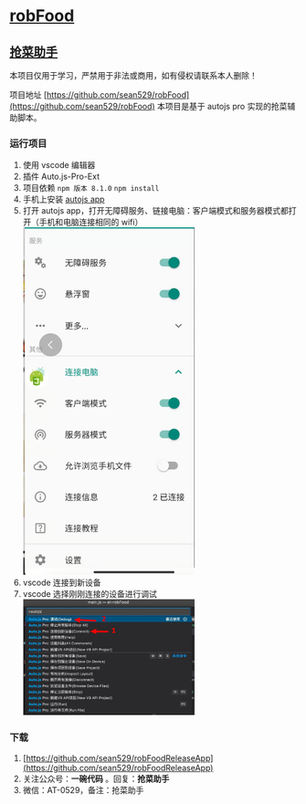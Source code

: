 # [robFood](https://github.com/sean529/robFood)

## [抢菜助手](https://github.com/sean529/robFood)
本项目仅用于学习，严禁用于非法或商用，如有侵权请联系本人删除！

项目地址 [https://github.com/sean529/robFood](https://github.com/sean529/robFood)
本项目是基于 autojs pro 实现的抢菜辅助脚本。

### 运行项目

1. 使用 vscode 编辑器
2. 插件 Auto.js-Pro-Ext
3. 项目依赖
   `npm 版本 8.1.0`
   `npm install`
4. 手机上安装 [autojs app](https://autojspro-apk-1252460104.cos.ap-guangzhou.myqcloud.com/autojspro8.0-latest.apk)
5. 打开 autojs app，打开无障碍服务、链接电脑：客户端模式和服务器模式都打开（手机和电脑连接相同的 wifi）
   <img src="./assets/autojs.png" width="300">
6. vscode 连接到新设备
7. vscode 选择刚刚连接的设备进行调试
   <img src="./assets/vscode-autojs.jpeg" width="300">

### 下载

1. [https://github.com/sean529/robFoodReleaseApp](https://github.com/sean529/robFoodReleaseApp)
2. 关注公众号：**一碗代码** 。回复：**抢菜助手**
3. 微信：AT-0529，备注：抢菜助手
